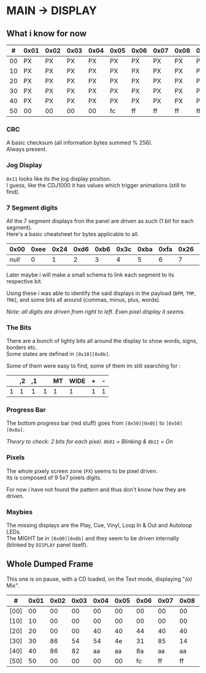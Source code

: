 MAIN → DISPLAY
===

## What i know for now

|#   |0x01|0x02|0x03|0x04|0x05|0x06|0x07|0x08|0x09|0x0a|0x0b|0x0c|0x0d|0x0e|0x0f|0x10|0x11|CRC |
|----|----|----|----|----|----|----|----|----|----|----|----|----|----|----|----|----|----|----|
| 00 | PX | PX | PX | PX | PX | PX | PX | PX | PX | 00 | 37 | 00 | 58 | 00 | 00 | 00 | 57 | e6 | 
| 10 | PX | PX | PX | PX | PX | PX | PX | PX | PX | 00 |BITS| 00 | 00 | 00 | 00 | 00 | 57 | 07 | 
| 20 | PX | PX | PX | PX | PX | PX | PX | PX | PX | 00 |TMP3|TMP2|TMP1| 00 | 00 | 00 | 57 | e9 | 
| 30 | PX | PX | PX | PX | PX | PX | PX | PX | PX | 00 |BPM3|BPM2|BPM1| 00 | 00 | 00 | 57 | 35 | 
| 40 | PX | PX | PX | PX | PX | PX | PX | PX | PX | 00 |TRK2|TRK1| 00 | 00 | 00 | 00 | 57 | cf | 
| 50 | 00 | 00 | 00 | 00 | fc | ff | ff | ff | ff | ff | 00 | d0 | 77 | 00 | 00 | 00 | 57 | 95 | 


### CRC

A basic checksum (all information bytes summed % 256).  
Always present.


### Jog Display

`0x11` looks like its the jog display position.  
I guess, like the CDJ1000 it has values which trigger animations (still to find).

### 7 Segment digits

All the 7 segment displays fron the panel are driven as such (1 bit for each segment).  
Here's a basic cheatsheet for bytes applicable to all.

| 0x00 | 0xee | 0x24 | 0xd6 | 0xb6 | 0x3c | 0xba | 0xfa | 0x26 | 0xfe | 0xbe |
|------|------|------|------|------|------|------|------|------|------|------|
|*null*|   0  |   1  |   2  |   3  |   4  |   5  |   6  |   7  |   8  |   9  |

Later maybe i will make a small schema to link each segment to its respective bit.

Using these i was able to identify the said displays in the payload (`BPM`, `TMP`, `TRK`), and some bits all around (commas, minus, plus, words).

_Note: all digits are driven from right to left. Even pixel display it seems._


### The Bits

There are a bunch of lighty bits all around the display to show words, signs, borders etc.  
Some states are defined in `[0x10][0x0b]`.

Some of them were easy to find, some of them im still searching for :

|	| ,2| ,1|	|MT |WIDE| + | - |
|---|---|---|---|---|----|---|---|
| 1 | 1 | 1 | 1 | 1	| 1  | 1 | 1 |


### Progress Bar

The bottom progress bar (red stuff) goes from `[0x50][0x05]` to `[0x50][0x0a]`.  

_Theory to check: 2 bits for each pixel. `0b01` = Blinking & `0b11` = On_


### Pixels

The whole pixely screen zone (`PX`) seems to be pixel driven.  
Its is composed of 9 5x7 pixels digits.

For now i have not found the pattern and thus don't know how they are driven.


### Maybies

The missing displays are the Play, Cue, Vinyl, Loop In & Out and Autoloop LEDs.  
The MIGHT be in `[0x00][0x0b]` and they seem to be driven internally (blinked by `DISPLAY` panel itself).


## Whole Dumped Frame

This one is on pause, with a CD loaded, on the Text mode, displaying "_(o)_ Mix".

| #    |0x01|0x02|0x03|0x04|0x05|0x06|0x07|0x08|0x09|0x0a|0x0b|0x0c|0x0d|0x0e|0x0f|0x10|0x11|0x12|CRC |
|------|----|----|----|----|----|----|----|----|----|----|----|----|----|----|----|----|----|----|----|
| [00] | 00 | 00 | 00 | 00 | 00 | 00 | 00 | 00 | 00 | 00 | 00 | 37 | 00 | 58 | 00 | 00 | 00 | 57 | e6 | 
| [10] | 10 | 00 | 00 | 00 | 00 | 00 | 00 | 00 | 00 | 00 | 00 | b0 | 00 | 00 | 00 | 00 | 00 | 57 | 07 | 
| [20] | 20 | 00 | 00 | 40 | 40 | 44 | 40 | 40 | 44 | 40 | 00 | ee | ee | ee | 00 | 00 | 00 | 57 | e9 | 
| [30] | 30 | 86 | 54 | 54 | 4e | 31 | 85 | 14 | 52 | 6a | 00 | fe | ba | 24 | 00 | 00 | 00 | 57 | 35 | 
| [40] | 40 | 86 | 82 | aa | aa | 8a | aa | aa | 0a | 0a | 00 | 3c | ee | 00 | 00 | 00 | 00 | 57 | cf | 
| [50] | 50 | 00 | 00 | 00 | 00 | fc | ff | ff | ff | ff | ff | 00 | d0 | 77 | 00 | 00 | 00 | 57 | 95 | 

